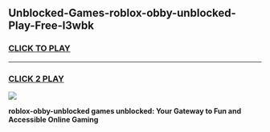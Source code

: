 
## Unblocked-Games-roblox-obby-unblocked-Play-Free-l3wbk
<h3>
<a href="https://premium76.site?title=roblox-obby-unblocked&ref=20M">CLICK TO PLAY</a></h3>
<hr>

<h3>
<a href="https://premium76.site?title=roblox-obby-unblocked&ref=20M">CLICK 2 PLAY</a>
  
</h3>

<a href="https://premium76.site?title=roblox-obby-unblocked&ref=19M"><img src="https://clearcache.store/games.png"></a>


**roblox-obby-unblocked games unblocked: Your Gateway to Fun and Accessible Online Gaming**
